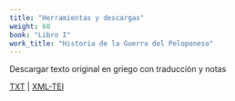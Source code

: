 ```yaml
---
title: "Herramientas y descargas"
weight: 60
book: "Libro I"
work_title: "Historia de la Guerra del Peloponeso"
---
```

<!-- [Download icon depicting a downward arrow, simple and modern design, set against a plain background, conveying a functional and neutral tone](/assets/icons/download.svg) -->

Descargar texto original en griego con traducción y notas

<a href="https://corpusabierto.com/libros/guerra-del-peloponeso/formatos/tucidides/lib1/txt/05_conflicto-corcira-cap-24-55.txt" target="_blank">TXT</a> | <a href="https://corpusabierto.com/libros/guerra-del-peloponeso/formatos/tucidides/lib1/xml-tei/05_conflicto-corcira-cap-24-55.xml" target="_blank">XML-TEI</a>